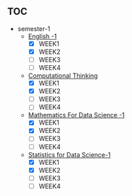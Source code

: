 ## TOC
+ semester-1
	+ [English -1](english-1/)
		+ [x] WEEK1
		+ [x] WEEK2
		+ [ ] WEEK3
		+ [ ] WEEK4
	+ [Computational Thinking](computational-thinking/)
		+ [x] WEEK1
		+ [x] WEEK2
		+ [ ] WEEK3
		+ [ ] WEEK4
	+ [Mathematics For Data Science -1](math-1/)
		+ [x] WEEK1
		+ [x] WEEK2
		+ [ ] WEEK3
		+ [ ] WEEK4
	+ [Statistics for Data Science-1](stats-1/)
		+ [x] WEEK1
		+ [x] WEEK2
		+ [ ] WEEK3
		+ [ ] WEEK4
